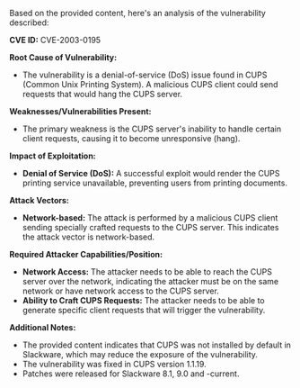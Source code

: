 Based on the provided content, here's an analysis of the vulnerability described:

**CVE ID:** CVE-2003-0195

**Root Cause of Vulnerability:**

*   The vulnerability is a denial-of-service (DoS) issue found in CUPS (Common Unix Printing System). A malicious CUPS client could send requests that would hang the CUPS server.

**Weaknesses/Vulnerabilities Present:**

*   The primary weakness is the CUPS server's inability to handle certain client requests, causing it to become unresponsive (hang).

**Impact of Exploitation:**

*   **Denial of Service (DoS):** A successful exploit would render the CUPS printing service unavailable, preventing users from printing documents.

**Attack Vectors:**

*   **Network-based:** The attack is performed by a malicious CUPS client sending specially crafted requests to the CUPS server. This indicates the attack vector is network-based.

**Required Attacker Capabilities/Position:**

*   **Network Access:** The attacker needs to be able to reach the CUPS server over the network, indicating the attacker must be on the same network or have network access to the CUPS server.
*   **Ability to Craft CUPS Requests:** The attacker needs to be able to generate specific client requests that will trigger the vulnerability.

**Additional Notes:**

* The provided content indicates that CUPS was not installed by default in Slackware, which may reduce the exposure of the vulnerability.
* The vulnerability was fixed in CUPS version 1.1.19.
* Patches were released for Slackware 8.1, 9.0 and -current.